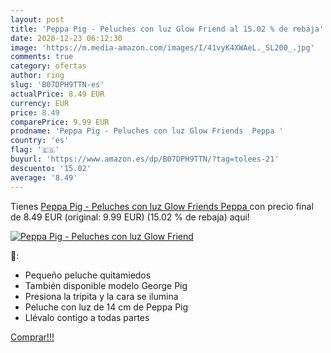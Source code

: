 ```yaml
---
layout: post
title: 'Peppa Pig - Peluches con luz Glow Friend al 15.02 % de rebaja'
date: 2020-12-23 06:12:30
image: 'https://m.media-amazon.com/images/I/41vyK4XWAeL._SL200_.jpg'
comments: true
category: ofertas
author: ring
slug: 'B07DPH9TTN-es'
actualPrice: 8.49 EUR
currency: EUR
price: 8.49
comparePrice: 9.99 EUR
prodname: 'Peppa Pig - Peluches con luz Glow Friends  Peppa '
country: 'es'
flag: '🇪🇸'
buyurl: 'https://www.amazon.es/dp/B07DPH9TTN/?tag=tolees-21'
descuento: '15.02'
average: '8.49'
---
```


Tienes [Peppa Pig - Peluches con luz Glow Friends  Peppa ](https://www.amazon.es/dp/B07DPH9TTN/?tag=tolees-21) con precio final de  8.49 EUR (original: 9.99 EUR) (15.02 %  de rebaja) aqui!

[![Peppa Pig - Peluches con luz Glow Friend](https://m.media-amazon.com/images/I/41vyK4XWAeL._SL200_.jpg)](https://www.amazon.es/dp/B07DPH9TTN/?tag=tolees-21)

🔎:

- Pequeño peluche quitamiedos
- También disponible modelo George Pig
- Presiona la tripita y la cara se ilumina
- Peluche con luz de 14 cm de Peppa Pig
- Llévalo contigo a todas partes

[Comprar!!!](https://www.amazon.es/dp/B07DPH9TTN/?tag=tolees-21)
